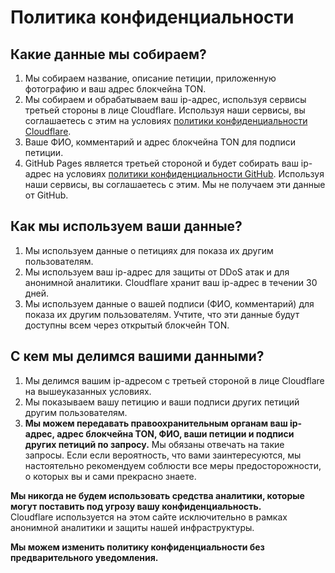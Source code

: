 # Политика конфиденциальности

## Какие данные мы собираем?

1. Мы собираем название, описание петиции, приложенную фотографию и ваш адрес блокчейна TON.
2. Мы собираем и обрабатываем ваш ip-адрес, используя сервисы третьей стороны в лице Cloudflare. Используя наши сервисы, вы соглашаетесь с этим на условиях [политики конфиденциальности Cloudflare](https://www.cloudflare.com/privacypolicy).
3. Ваше ФИО, комментарий и адрес блокчейна TON для подписи петиции.
4. GitHub Pages является третьей стороной и будет собирать ваш ip-адрес на условиях [политики конфиденциальности GitHub](https://docs.github.com/en/site-policy/privacy-policies/github-privacy-statement). Используя наши сервисы, вы соглашаетесь с этим. Мы не получаем эти данные от GitHub.

## Как мы используем ваши данные?

1. Мы используем данные о петициях для показа их другим пользователям.
2. Мы используем ваш ip-адрес для защиты от DDoS атак и для анонимной аналитики. Cloudflare хранит ваш ip-адрес в течении 30 дней.
3. Мы используем данные о вашей подписи (ФИО, комментарий) для показа их другим пользователям. Учтите, что эти данные будут доступны всем через открытый блокчейн TON.

## С кем мы делимся вашими данными?

1. Мы делимся вашим ip-адресом с третьей стороной в лице Cloudflare на вышеуказанных условиях.
2. Мы показываем вашу петицию и ваши подписи других петиций другим пользователям.
3. **Мы можем передавать правоохранительным органам ваш ip-адрес, адрес блокчейна TON, ФИО, ваши петиции и подписи других петиций по запросу.**
   Мы обязаны отвечать на такие запросы. Если если вероятность, что вами заинтересуются, мы настоятельно рекомендуем соблюсти все меры предосторожности, о которых вы и сами прекрасно знаете.

**Мы никогда не будем использовать средства аналитики, которые могут поставить под угрозу вашу конфиденциальность.**<br>
Cloudflare используется на этом сайте исключительно в рамках анонимной аналитики и защиты нашей инфраструктуры.

**Мы можем изменить политику конфиденциальности без предварительного уведомления.**
